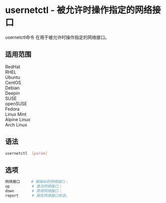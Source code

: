 # usernetctl - 被允许时操作指定的网络接口

usernetctl命令 在用于被允许时操作指定的网络接口。

## 适用范围

<!-- <div class="svg linux">Linux</div> -->
<div class="svg redhat">RedHat</div>
<div class="svg rhel">RHEL</div>
<div class="svg ubuntu">Ubuntu</div>
<div class="svg centos">CentOS</div>
<div class="svg debian">Debian</div>
<div class="svg deepin">Deepin</div>
<div class="svg suse">SUSE</div>
<div class="svg opensuse">openSUSE</div>
<div class="svg fedora">Fedora</div>
<div class="svg linuxmint">Linux Mint</div>
<!-- <div class="svg mxlinux">MX Linux</div> -->
<div class="svg alpinelinux">Alpine Linux</div>
<div class="svg archlinux">Arch Linux</div>

## 语法

``` bash
usernetctl  [param]
```

## 选项

``` bash
网络接口     # 被操纵的网络接口；
up          # 激活网络接口；
down        # 禁用网络接口；
report      # 报告网络接口状态。
```
